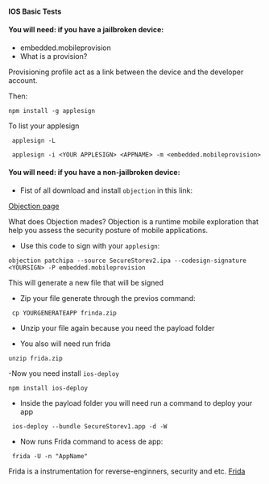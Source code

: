 
#### IOS Basic Tests


#### You will need: if you have a jailbroken device: 

- embedded.mobileprovision
- What is a provision? 

Provisioning profile act as a link between the device and the developer account. 

Then: 
~~~
npm install -g applesign 
~~~
To list your applesign 
~~~
 applesign -L 
~~~

~~~
 applesign -i <YOUR APPLESIGN> <APPNAME> -m <embedded.mobileprovision>
~~~


#### You will need: if you have a non-jailbroken device: 

- Fist of all download and install `objection` in this link:

[Objection page](https://github.com/sensepost/objection)

 What does Objection mades? 
Objection is a runtime mobile exploration that help you assess the security posture of mobile applications. 

- Use this code to sign with your `applesign`:
~~~
objection patchipa --source SecureStorev2.ipa --codesign-signature <YOURSIGN> -P embedded.mobileprovision
~~~

This will generate a new file that will be signed 

- Zip your file generate through the previos command:
~~~
 cp YOURGENERATEAPP frinda.zip  
~~~

- Unzip your file again because you need the payload folder

- You also will need run frida 

~~~
unzip frida.zip
~~~

-Now you need install `ios-deploy`

~~~
npm install ios-deploy
~~~

- Inside the payload folder you will need run a command to deploy your app 

~~~
 ios-deploy --bundle SecureStorev1.app -d -W
~~~

- Now runs Frida command to acess de app:

~~~
 frida -U -n "AppName"
~~~

Frida is a instrumentation for reverse-enginners, security and etc. 
[Frida](https://github.com/frida/frida)











